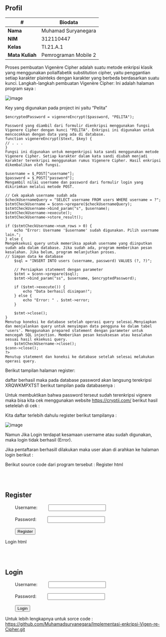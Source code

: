
## Profil
| #               | Biodata                  |
| --------------- | --------------------     |
| **Nama**        | Muhamad Suryanegara      |
| **NIM**         | 312110447                |
| **Kelas**       | TI.21.A.1                |
| **Mata Kuliah** | Pemrograman Mobile 2     |


Proses pembuatan
Vigenère Cipher adalah suatu metode enkripsi klasik yang menggunakan polialfabetik substitution cipher, yaitu penggantian setiap karakter plainteks dengan karakter yang berbeda berdasarkan suatu kunci.
Langkah-langkah pembuatan Vigenère Cipher:
Ini adalah halaman program saya :

![image](https://github.com/Muhamadsuryanegara/Implementasi-enkripsi-Vigen-re-Cipher/assets/92678339/564722f7-eeb4-4289-b8a0-b7491d62e879)

Key yang digunakan pada project ini yaitu “Pelita”

```/ Enkripsi password dengan Vigenere Cipher (atau enkripsi sesuai kebutuhan)
$encryptedPassword = vigenereEncrypt($password, "PELITA");

Password yang diambil dari formulir dienkripsi menggunakan fungsi Vigenere Cipher dengan kunci "PELITA". Enkripsi ini digunakan untuk mencocokkan dengan data yang ada di database.
function vigenereEncrypt($text, $key) {
// . . . 
}
Fungsi ini digunakan untuk mengenkripsi kata sandi menggunakan metode Vigenere Cipher. Setiap karakter dalam kata sandi diubah menjadi karakter terenkripsi menggunakan rumus Vigenere Cipher. Hasil enkripsi dikembalikan oleh fungsi.

$username = $_POST["username"];
$password = $_POST["password"];
Mengambil nilai username dan password dari formulir login yang dikirimkan melalui metode POST.

// Cek apakah username sudah ada
$checkUsernameQuery = "SELECT username FROM users WHERE username = ?";
$stmtCheckUsername = $conn->prepare($checkUsernameQuery);
$stmtCheckUsername->bind_param("s", $username);
$stmtCheckUsername->execute();
$stmtCheckUsername->store_result();

if ($stmtCheckUsername->num_rows > 0) {
    echo "Error: Username '$username' sudah digunakan. Pilih username lain.";
} else {
Mengeksekusi query untuk memeriksa apakah username yang diinputkan sudah ada dalam database. Jika sudah ada, program memberikan pesan kesalahan. Jika belum, program melanjutkan proses.
// Simpan data ke database
    $sql = "INSERT INTO users (username, password) VALUES (?, ?)";

    // Persiapkan statement dengan parameter
    $stmt = $conn->prepare($sql);
    $stmt->bind_param("ss", $username, $encryptedPassword);

    if ($stmt->execute()) {
        echo "Data berhasil disimpan!";
    } else {
        echo "Error: " . $stmt->error;
    }

    $stmt->close();
}
Menutup koneksi ke database setelah operasi query selesai.Menyiapkan dan menjalankan query untuk menyimpan data pengguna ke dalam tabel 'users'. Menggunakan prepared statement dengan parameter untuk mencegah SQL injection. Memberikan pesan kesuksesan atau kesalahan sesuai hasil eksekusi query.
 	$stmtCheckUsername->close();
$conn->close();
?>
Menutup statement dan koneksi ke database setelah selesai melakukan operasi query.
```

Berikut tampilan halaman register:











daftar berhasil maka pada database password akan langsung terekripsi XRQWKMPXTST  berikut tampilan pada databasenya : 










Untuk membuktikan bahwa password terseut sudah terenkripsi vignere maka bisa kita cek 
menggunakan website https://cryptii.com/ berikut hasil setelelah di cek :




	


Kita daftar terlebih dahulu register berikut tampilanya :

![image](https://github.com/Muhamadsuryanegara/Implementasi-enkripsi-Vigen-re-Cipher/assets/92678339/de62daa2-13bd-47e7-95e6-0f6853279a87)











Namun Jika Login terdapat  kesamaan username atau sudah digunakan, maka login tidak berhasil (Error).




Jika pentaftaran berhasill dilakukan maka user akan di arahkan ke halaman login berikut :









Berikut source code dari program tersebut :
Register html	
<!DOCTYPE html>
<html>
<head>
    <title>Register</title>
    <link rel="stylesheet" href="style.css">
</head>
<body>
    <form method="POST" action="process_register.php">
        <h2>Register</h2>
        <label for="username">Username:</label>
        <input type="text" name="username" required><br><br>
        <label for="password">Password:</label>
        <input type="password" name="password" required><br><br>
        <input type="submit" value="Register">
    </form>
</body>
</html>


Login html
<!DOCTYPE html>
<html>
<head>
    <title>Login Page</title>
    <link rel="stylesheet" href="style.css">
</head>
<body>
    <form method="POST" action="process_login.php">
        <h2>Login</h2>
        <label for="username">Username:</label>
        <input type="text" name="username" required><br><br>
        <label for="password">Password:</label>
        <input type="password" name="password" required><br><br>
        <input type="submit" value="Login">
    </form>
</body>
</html>


Untuk lebih lengkapnya untuk sorce code :
https://github.com/Muhamadsuryanegara/Implementasi-enkripsi-Vigen-re-Cipher.git

```
